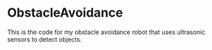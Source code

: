 # ObstacleAvoidance
This is the code for my obstacle avoidance robot that uses ultrasonic sensors to detect objects.
